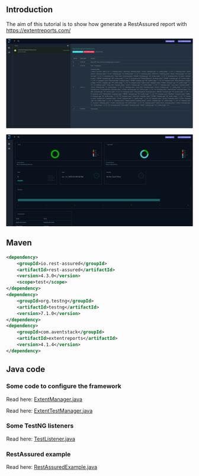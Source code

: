 ## Introduction
The aim of this tutorial is to show how generate a RestAssured report with https://extentreports.com/ 

![RestAssured Extent Report](./extent-report-result.jpg)

![RestAssured Extent Report](./extent-report-dashboard.jpg)

## Maven

```xml
<dependency>
    <groupId>io.rest-assured</groupId>
    <artifactId>rest-assured</artifactId>
    <version>4.3.0</version>
    <scope>test</scope>
</dependency>
<dependency>
    <groupId>org.testng</groupId>
    <artifactId>testng</artifactId>
    <version>7.1.0</version>
</dependency>
<dependency>
    <groupId>com.aventstack</groupId>
    <artifactId>extentreports</artifactId>
    <version>4.1.4</version>
</dependency>
```

## Java code

### Some code to configure the framework

Read here: [ExtentManager.java](./src/test/java/io/rasologg/restassured/extentreports/ExtentManager.java)

Read here: [ExtentTestManager.java](./src/test/java/io/rasologg/restassured/extentreports/ExtentTestManager.java)


### Some TestNG listeners

Read here: [TestListener.java](./src/test/java/io/rasologg/restassured/listeners/TestListener.java)

### RestAssured example

Read here: [RestAssuredExample.java](./src/test/java/io/rasologg/restassured/test/RestAssuredExample.java)
